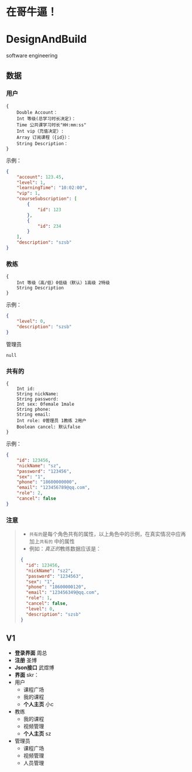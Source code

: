 # 在哥牛逼！
# DesignAndBuild
software engineering

## 数据
### 用户
```text
{
	Double Account：
	Int 等级(总学习时长决定)：
	Time 公共课学习时长"HH:mm:ss"
	Int vip（充值决定）: 
	Array 订阅课程（{id}）：
	String Description：
}
```
示例：
```json
{
	"account": 123.45,
	"level": 1,
	"learningTime": "10:02:00",
	"vip": 1,
	"courseSubscription": [
		{
			"id": 123
		},
		{
			"id": 234
		}
	],
	"description": "szsb"
}
```

### 教练
```text
{
	Int 等级（高/低）0低级（默认）1高级 2特级
	String Description
}
```
示例：
```json
{
	"level": 0,
	"description": "szsb" 
}
```

管理员
```text
null
```

### 共有的
```text
{
	Int id:
	String nickName: 
	String password: 
	Int sex: 0female 1male
	String phone:
	String email: 
	Int role: 0管理员 1教练 2用户
	Boolean cancel: 默认false
}
```
示例：
```json
{
	"id": 123456,
	"nickName": "sz",
	"password": "123456",
	"sex": "1",
	"phone": "18600000000",
	"email": "123456789@qq.com",
	"role": 2,
	"cancel": false
}
```

### 注意
> - `共有的`是每个角色共有的属性，以上角色中的示例，在真实情况中应再加上`共有的`
中的属性
> - 例如：*真正的*教练数据应该是：
> ```json
> {
> 	"id": 123456,
> 	"nickName": "sz2",
> 	"password": "1234563",
> 	"sex": "1",
> 	"phone": "18600000120",
> 	"email": "123456349@qq.com",
> 	"role": 1,
> 	"cancel": false,
> 	"level": 0,
> 	"description": "szsb" 
> }
> ```

## V1

- **登录界面** 周总
- **注册** 圣博
- **Json接口** 武煜博
- **界面** skr：
- 用户
	- 课程广场
	- 我的课程
	- **个人主页** 小c
- 教练
	- 我的课程
	- 视频管理
	- **个人主页** sz
- 管理员
	- 课程广场
	- 视频管理
	- 人员管理


